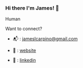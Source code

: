 ### Hi there I'm James! :wave:

Human


Want to connect?

  - :mailbox_with_mail: : [jameslcarpino@gmail.com](https://jameslcarpino@gmail.com)
  
  - :round_pushpin: : [website](https://www.jameslcarpino.com)
  
  - :link: : [linkedin](https://www.linkedin.com/in/jameslcarpino) 



